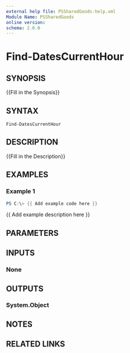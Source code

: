 ```yaml
---
external help file: PSSharedGoods-help.xml
Module Name: PSSharedGoods
online version:
schema: 2.0.0
---
```


# Find-DatesCurrentHour

## SYNOPSIS
{{Fill in the Synopsis}}

## SYNTAX

```
Find-DatesCurrentHour
```

## DESCRIPTION
{{Fill in the Description}}

## EXAMPLES

### Example 1
```powershell
PS C:\> {{ Add example code here }}
```

{{ Add example description here }}

## PARAMETERS

## INPUTS

### None

## OUTPUTS

### System.Object
## NOTES

## RELATED LINKS
